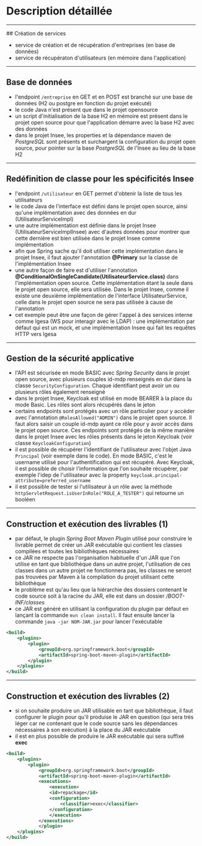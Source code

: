 # Description détaillée

----

## Création de services

- service de création et de récupération d'entreprises (en base de données)
- service de récupératon d'utilisateurs (en mémoire dans l'application)

----

## Base de données

- l'endpoint `/entreprise` en GET et en POST est branché sur une base de données (H2 ou postgre en fonction du projet exécuté)
- le code Java n'est présent que dans le projet opensource
- un script d'initialisation de la base H2 en mémoire est présent dans le projet open source pour que l'application démarre avec la base H2 avec des données
- dans le projet Insee, les properties et la dépendance maven de *PostgreSQL* sont présents et surchargent la configuration du projet open source, pour pointer sur la base *PostgreSQL* de l'Insee au lieu de la base H2

----

## Redéfinition de classe pour les spécificités Insee

- l'endpoint `/utilisateur` en GET permet d'obtenir la liste de tous les utilisateurs
- le code Java de l'interface est défini dans le projet open source, ainsi qu'une implémentation avec des données en dur (UtilisateurServiceImpl)
- une autre implémentation est définie dans le projet Insee (UtilisateurServiceImplInsee) avec d'autres données pour montrer que cette dernière est bien utilisée dans le projet Insee comme implémentation
- afin que Spring sache qu'il doit utiliser cette implémentation dans le projet Insee, il faut ajouter l'annotation **@Primary** sur la classe de l'implémentation Insee
- une autre façon de faire est d'utiliser l'annotation **@ConditionalOnSingleCandidate(UtilisateurService.class)** dans l'implémentation open source. Cette implémentation étant la seule dans le projet open source, elle sera utilisée. Dans le projet Insee, comme il existe une deuxième implémentation de l'interface UtilisateurService, celle dans le projet open source ne sera pas utilisée à cause de l'annotation
- cet exemple peut être une façon de gérer l'appel à des services interne comme Igesa (WS pour interagir avec le LDAP) : une implémentation par défaut qui est un mock, et une implémentation Insee qui fait les requêtes HTTP vers Igesa

----

## Gestion de la sécurité applicative

- l'API est sécurisée en mode BASIC avec *Spring Security* dans le projet open source, avec plusieurs couples id-mdp renseignés en dur dans la classe `SecurityConfiguration`. Chaque identifiant peut avoir un ou plusieurs rôles également renseigné
- dans le projet Insee, Keycloak est utilisé en mode BEARER à la place du mode Basic. Les rôles sont alors récupérés dans le jeton
- certains endpoints sont protégés avec un rôle particulier pour y accéder avec l'annotation `@RolesAllowed("ADMIN")` dans le projet open source. Il faut alors saisir un couple id-mdp ayant ce rôle pour y avoir accès dans le projet open source. Ces endpoints sont protégés de la même manière dans le projet Insee avec les rôles présents dans le jeton Keycloak (voir classe `KeycloakConfiguration`)
- il est possible de récupérer l'identifiant de l'utilisateur avec l'objet Java `Principal` (voir exemple dans le code). En mode BASIC, c'est le username utilisé pour l'authentification qui est récupéré. Avec Keycloak, il est possible de choisir l'information que l'on souhaite récupérer, par exemple l'idep de l'utilisateur avec la property `keycloak.principal-attribute=preferred_username`
- il est possible de tester si l'utilisateur à un rôle avec la méthode `httpServletRequest.isUserInRole("ROLE_A_TESTER")` qui retourne un booléen

----

## Construction et exécution des livrables (1)

- par défaut, le plugin *Spring Boot Maven Plugin* utilisé pour construire le livrable permet de créer un JAR exécutable qui contient les classes compilées et toutes les bibliothèques nécessaires
- ce JAR ne respecte pas l'organisation habituelle d'un JAR que l'on utilise en tant que bibliothèque dans un autre projet, l'utilisation de ces classes dans un autre projet ne fonctionnera pas, les classes ne seront pas trouvées par Maven à la compilation du projet utilisant cette bibliothèque
- le problème est qu'au lieu que la hiérarchie des dossiers contenant le code source soit à la racine du JAR, elle est dans un dossier */BOOT-INF/classes*
- ce JAR est généré en utilisant la configuration du plugin par défaut en lançant la commande `mvn clean install`. Il faut ensuite lancer la commande `java -jar NOM-JAR.jar` pour lancer l'exécutable

```xml
<build>
    <plugins>
        <plugin>
            <groupId>org.springframework.boot</groupId>
            <artifactId>spring-boot-maven-plugin</artifactId>
        </plugin>
    </plugins>
</build>
```

----

## Construction et exécution des livrables (2)

- si on souhaite produire un JAR utilisable en tant que bibliothèque, il faut configurer le plugin pour qu'il produise le JAR en question (qui sera très léger car ne contenant que le code source sans les dépendances nécessaires à son exécution) à la place du JAR exécutable
- il est en plus possible de produire le JAR exécutable qui sera suffixé **exec**

```xml
<build>
    <plugins>
        <plugin>
            <groupId>org.springframework.boot</groupId>
            <artifactId>spring-boot-maven-plugin</artifactId>
            <executions>
                <execution>
                <id>repackage</id>
                <configuration>
                    <classifier>exec</classifier>
                </configuration>
                </execution>
            </executions>
            </plugin>
    </plugins>
</build>
```
